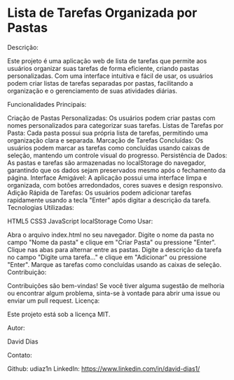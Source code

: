 # Lista de Tarefas Organizada por Pastas
Descrição:

Este projeto é uma aplicação web de lista de tarefas que permite aos usuários organizar suas tarefas de forma eficiente, criando pastas personalizadas. Com uma interface intuitiva e fácil de usar, os usuários podem criar listas de tarefas separadas por pastas, facilitando a organização e o gerenciamento de suas atividades diárias.

Funcionalidades Principais:

Criação de Pastas Personalizadas: Os usuários podem criar pastas com nomes personalizados para categorizar suas tarefas.
Listas de Tarefas por Pasta: Cada pasta possui sua própria lista de tarefas, permitindo uma organização clara e separada.
Marcação de Tarefas Concluídas: Os usuários podem marcar as tarefas como concluídas usando caixas de seleção, mantendo um controle visual do progresso.
Persistência de Dados: As pastas e tarefas são armazenadas no localStorage do navegador, garantindo que os dados sejam preservados mesmo após o fechamento da página.
Interface Amigável: A aplicação possui uma interface limpa e organizada, com botões arredondados, cores suaves e design responsivo.
Adição Rápida de Tarefas: Os usuários podem adicionar tarefas rapidamente usando a tecla "Enter" após digitar a descrição da tarefa.
Tecnologias Utilizadas:

HTML5
CSS3
JavaScript
localStorage
Como Usar:

Abra o arquivo index.html no seu navegador.
Digite o nome da pasta no campo "Nome da pasta" e clique em "Criar Pasta" ou pressione "Enter".
Clique nas abas para alternar entre as pastas.
Digite a descrição da tarefa no campo "Digite uma tarefa..." e clique em "Adicionar" ou pressione "Enter".
Marque as tarefas como concluídas usando as caixas de seleção.
Contribuição:

Contribuições são bem-vindas! Se você tiver alguma sugestão de melhoria ou encontrar algum problema, sinta-se à vontade para abrir uma issue ou enviar um pull request.
Licença:

Este projeto está sob a licença MIT.

Autor:

David Dias

Contato:

Github: udiaz1n
LinkedIn: https://www.linkedin.com/in/david-dias1/

